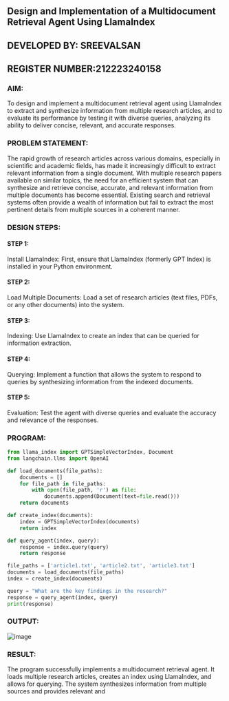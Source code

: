 ## Design and Implementation of a Multidocument Retrieval Agent Using LlamaIndex

## DEVELOPED BY: SREEVALSAN 
## REGISTER NUMBER:212223240158

### AIM:
To design and implement a multidocument retrieval agent using LlamaIndex to extract and synthesize information from multiple research articles, and to evaluate its performance by testing it with diverse queries, analyzing its ability to deliver concise, relevant, and accurate responses.

### PROBLEM STATEMENT:
The rapid growth of research articles across various domains, especially in scientific and academic fields, has made it increasingly difficult to extract relevant information from a single document. With multiple research papers available on similar topics, the need for an efficient system that can synthesize and retrieve concise, accurate, and relevant information from multiple documents has become essential. Existing search and retrieval systems often provide a wealth of information but fail to extract the most pertinent details from multiple sources in a coherent manner.

### DESIGN STEPS:

#### STEP 1:
Install LlamaIndex: First, ensure that LlamaIndex (formerly GPT Index) is installed in your Python environment.

#### STEP 2:
Load Multiple Documents: Load a set of research articles (text files, PDFs, or any other documents) into the system.

#### STEP 3:
Indexing: Use LlamaIndex to create an index that can be queried for information extraction.

#### STEP 4:
Querying: Implement a function that allows the system to respond to queries by synthesizing information from the indexed documents.

#### STEP 5:
Evaluation: Test the agent with diverse queries and evaluate the accuracy and relevance of the responses.

### PROGRAM:
```py
from llama_index import GPTSimpleVectorIndex, Document
from langchain.llms import OpenAI

def load_documents(file_paths):
    documents = []
    for file_path in file_paths:
        with open(file_path, 'r') as file:
            documents.append(Document(text=file.read()))
    return documents

def create_index(documents):
    index = GPTSimpleVectorIndex(documents)
    return index

def query_agent(index, query):
    response = index.query(query)
    return response

file_paths = ['article1.txt', 'article2.txt', 'article3.txt']
documents = load_documents(file_paths)
index = create_index(documents)

query = "What are the key findings in the research?"
response = query_agent(index, query)
print(response)

```

### OUTPUT:
![image](https://github.com/user-attachments/assets/2ebe4deb-82c4-4f5e-ac30-9fc912604402)


### RESULT:
The program successfully implements a multidocument retrieval agent. It loads multiple research articles, creates an index using LlamaIndex, and allows for querying. The system synthesizes information from multiple sources and provides relevant and
